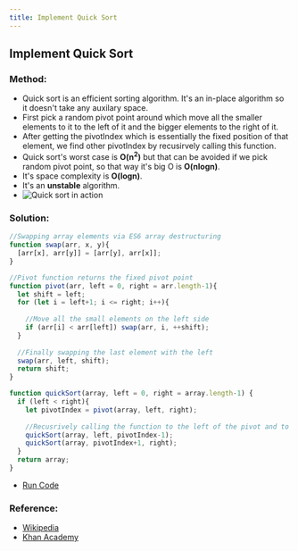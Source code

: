 ```yaml
---
title: Implement Quick Sort
---
```

## Implement Quick Sort

### Method:
- Quick sort is an efficient sorting algorithm. It's an in-place algorithm so it doesn't take any auxilary space.
- First pick a random pivot point around which move all the smaller elements to it to the left of it and the bigger elements to the right of it. 
- After getting the pivotIndex which is essentially the fixed position of that element, we find other pivotIndex by recusirvely calling this function.
- Quick sort's worst case is **O(n<sup>2</sup>)** but that can be avoided if we pick random pivot point, so that way it's big O is **O(nlogn)**.
- It's space complexity is **O(logn)**.
- It's an **unstable** algorithm.
- ![Quick sort in action](https://upload.wikimedia.org/wikipedia/commons/6/6a/Sorting_quicksort_anim.gif)

### Solution:
```js
//Swapping array elements via ES6 array destructuring 
function swap(arr, x, y){
  [arr[x], arr[y]] = [arr[y], arr[x]];
}

//Pivot function returns the fixed pivot point
function pivot(arr, left = 0, right = arr.length-1){
  let shift = left;
  for (let i = left+1; i <= right; i++){
  
    //Move all the small elements on the left side
    if (arr[i] < arr[left]) swap(arr, i, ++shift);
  }
  
  //Finally swapping the last element with the left
  swap(arr, left, shift);
  return shift;
}

function quickSort(array, left = 0, right = array.length-1) {
  if (left < right){
    let pivotIndex = pivot(array, left, right);
    
    //Recusrively calling the function to the left of the pivot and to the right of the pivot
    quickSort(array, left, pivotIndex-1);
    quickSort(array, pivotIndex+1, right);
  }
  return array;
}
```
- [Run Code](https://repl.it/@ezioda004/Quick-Sort)
### Reference:
- [Wikipedia](https://en.wikipedia.org/wiki/Quicksort)
- [Khan Academy](https://www.khanacademy.org/computing/computer-science/algorithms/quick-sort/a/overview-of-quicksort)

